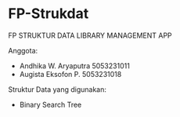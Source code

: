 # FP-Strukdat
FP STRUKTUR DATA 
LIBRARY MANAGEMENT APP

Anggota: 
- Andhika W. Aryaputra 5053231011
- Augista Eksofon P. 5053231018

Struktur Data yang digunakan:
- Binary Search Tree
